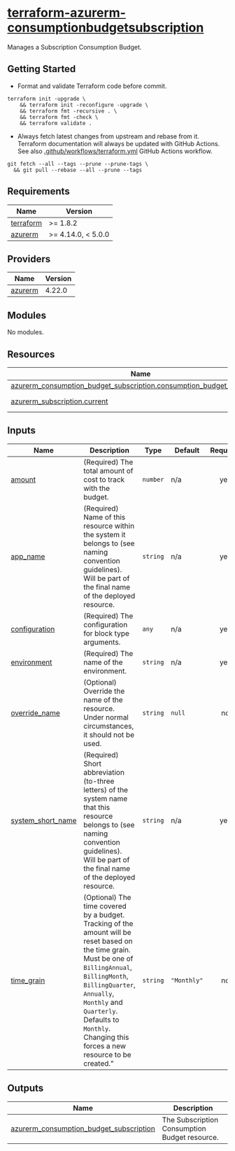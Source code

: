 # [terraform-azurerm-consumptionbudgetsubscription][1]

Manages a Subscription Consumption Budget.

## Getting Started

- Format and validate Terraform code before commit.

```shell
terraform init -upgrade \
    && terraform init -reconfigure -upgrade \
    && terraform fmt -recursive . \
    && terraform fmt -check \
    && terraform validate .
```

- Always fetch latest changes from upstream and rebase from it. Terraform documentation will always be updated with GitHub Actions. See also [.github/workflows/terraform.yml](.github/workflows/terraform.yml) GitHub Actions workflow.

```shell
git fetch --all --tags --prune --prune-tags \
  && git pull --rebase --all --prune --tags
```

<!-- BEGIN_TF_DOCS -->
## Requirements

| Name | Version |
|------|---------|
| <a name="requirement_terraform"></a> [terraform](#requirement\_terraform) | >= 1.8.2 |
| <a name="requirement_azurerm"></a> [azurerm](#requirement\_azurerm) | >= 4.14.0, < 5.0.0 |

## Providers

| Name | Version |
|------|---------|
| <a name="provider_azurerm"></a> [azurerm](#provider\_azurerm) | 4.22.0 |

## Modules

No modules.

## Resources

| Name | Type |
|------|------|
| [azurerm_consumption_budget_subscription.consumption_budget_subscription](https://registry.terraform.io/providers/hashicorp/azurerm/latest/docs/resources/consumption_budget_subscription) | resource |
| [azurerm_subscription.current](https://registry.terraform.io/providers/hashicorp/azurerm/latest/docs/data-sources/subscription) | data source |

## Inputs

| Name | Description | Type | Default | Required |
|------|-------------|------|---------|:--------:|
| <a name="input_amount"></a> [amount](#input\_amount) | (Required) The total amount of cost to track with the budget. | `number` | n/a | yes |
| <a name="input_app_name"></a> [app\_name](#input\_app\_name) | (Required) Name of this resource within the system it belongs to (see naming convention guidelines).<br/>Will be part of the final name of the deployed resource. | `string` | n/a | yes |
| <a name="input_configuration"></a> [configuration](#input\_configuration) | (Required) The configuration for block type arguments. | `any` | n/a | yes |
| <a name="input_environment"></a> [environment](#input\_environment) | (Required) The name of the environment. | `string` | n/a | yes |
| <a name="input_override_name"></a> [override\_name](#input\_override\_name) | (Optional) Override the name of the resource. Under normal circumstances, it should not be used. | `string` | `null` | no |
| <a name="input_system_short_name"></a> [system\_short\_name](#input\_system\_short\_name) | (Required) Short abbreviation (to-three letters) of the system name that this resource belongs to (see naming convention guidelines).<br/>Will be part of the final name of the deployed resource. | `string` | n/a | yes |
| <a name="input_time_grain"></a> [time\_grain](#input\_time\_grain) | (Optional) The time covered by a budget. Tracking of the amount will be reset based on the time grain.<br/>Must be one of `BillingAnnual`, `BillingMonth`, `BillingQuarter`, `Annually`, `Monthly` and `Quarterly`.<br/>Defaults to `Monthly`. Changing this forces a new resource to be created." | `string` | `"Monthly"` | no |

## Outputs

| Name | Description |
|------|-------------|
| <a name="output_azurerm_consumption_budget_subscription"></a> [azurerm\_consumption\_budget\_subscription](#output\_azurerm\_consumption\_budget\_subscription) | The Subscription Consumption Budget resource. |
<!-- END_TF_DOCS -->

[1]: https://registry.terraform.io/providers/hashicorp/azurerm/latest/docs/resources/consumption_budget_subscription
